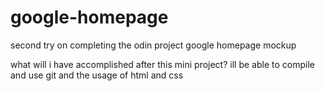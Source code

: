 # google-homepage
second try on completing the odin project
google homepage mockup

what will i have accomplished after this mini project?
ill be able to compile and use git and the usage of html and css